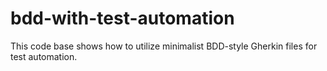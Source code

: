 # bdd-with-test-automation
This code base shows how to utilize minimalist BDD-style Gherkin files for test automation.
